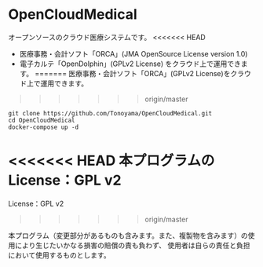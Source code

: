 # OpenCloudMedical
オープンソースのクラウド医療システムです。
<<<<<<< HEAD
- 医療事務・会計ソフト「ORCA」(JMA OpenSource License version 1.0)
- 電子カルテ「OpenDolphin」(GPLv2 License)
をクラウド上で運用できます。
=======
医療事務・会計ソフト「ORCA」(GPLv2 License)をクラウド上で運用できます。
>>>>>>> origin/master

```
git clone https://github.com/Tonoyama/OpenCloudMedical.git
cd OpenCloudMedical
docker-compose up -d
```

<<<<<<< HEAD
本プログラムのLicense：GPL v2
=======
License：GPL v2
>>>>>>> origin/master

本プログラム（変更部分があるものも含みます。また、複製物を含みます）の使用により生じたいかなる損害の賠償の責も負わず、
使用者は自らの責任と負担において使用するものとします。
